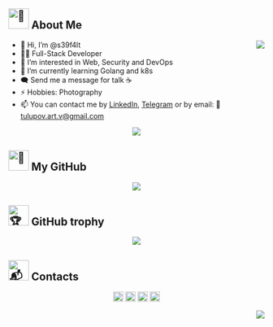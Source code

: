 <h2><img width="40px" height="40px" src="https://www.freecodecamp.org/news/content/images/size/w2000/2019/08/octo.png" alt="🌟" /> About Me</h2>
<p>
<img align="right" src="https://media.tenor.com/WsDRTInPyNkAAAAM/laptop.gif"/>
<ul>
    <li>👋 Hi, I’m @s39f4lt</li>
    <li>👨‍💻 Full-Stack Developer</li>
    <li>👀 I’m interested in Web, Security and DevOps</li>
    <li>🌱 I’m currently learning Golang and k8s</li>
    <li>🗨️ Send me a message for talk ☕</li>
    <li>⚡ Hobbies: Photography</li>
    <li>📫 You can contact me by <a href="https://www.linkedin.com/in/tulupov-art-v" target="_blank">LinkedIn</a>, <a href="https://t.me/tulupovartem" target="_blank">Telegram</a> or by email: 💼 <a href="mailto:https://tulupov.art.v@gmail.com" target="_blank">tulupov.art.v@gmail.com</a></li>
</ul>
</p>
<p align="center"><img src="https://www.hackthebox.com/badge/image/1277305"/></p>

<h2><img width="40px" height="40px" src="https://github.githubassets.com/images/modules/logos_page/Octocat.png" alt="💾" /> My GitHub</h2>
<p align="center">
<img src="https://github-readme-stats.vercel.app/api/top-langs/?username=s39f4lt&show_icons=true&theme=transparent"/>
</p>

<h2><img width="40px" height="40px" src="https://icons.iconarchive.com/icons/artcore-illustrations/artcore-4/512/github-icon.png" alt="🏆" /> GitHub trophy</h2>
<p align="center">
<img src="https://github-profile-trophy.vercel.app/?username=s39f4lt&theme=onedark&column=5"/>
</p>

<h2><img width="40px" height="40px" src="https://octodex.github.com/images/minion.png" alt="📬" /> Contacts</h2>
<p align="center">
        <a href="https://t.me/tulupovartem" target="_blank"><img width="20px" height="20px" src="https://telegra.ph/file/26d2289b53f2b5f183a49.png" alt="Telegram" /></a>
<a href="mailto:https://tulupov.art.v@gmail.com" target="_blank"><img width="20px" height="20px" src="https://img.icons8.com/color/48/000000/gmail--v2.png" alt="GMail" /></a>
<a href="https://www.linkedin.com/in/tulupov-art-v" target="_blank"><img width="20px" height="20px" src="https://raw.githubusercontent.com/rahuldkjain/github-profile-readme-generator/master/src/images/icons/Social/linked-in-alt.svg" alt="LinkedIn" /></a>
<a href="https://www.reddit.com/user/t1mmik" target="_blank"><img width="20px" height="20px" src="https://images.vexels.com/media/users/3/141097/isolated/lists/b9ae06c09f2ef921415cef871e7aa9c2-reddit-distorted-round-icon.png" alt="Reddit" /></a>
</p>
<img align="right" src="https://visitcount.itsvg.in/api?id=s39f4lt&label=Profile%20Views&color=1&pretty=true" />
